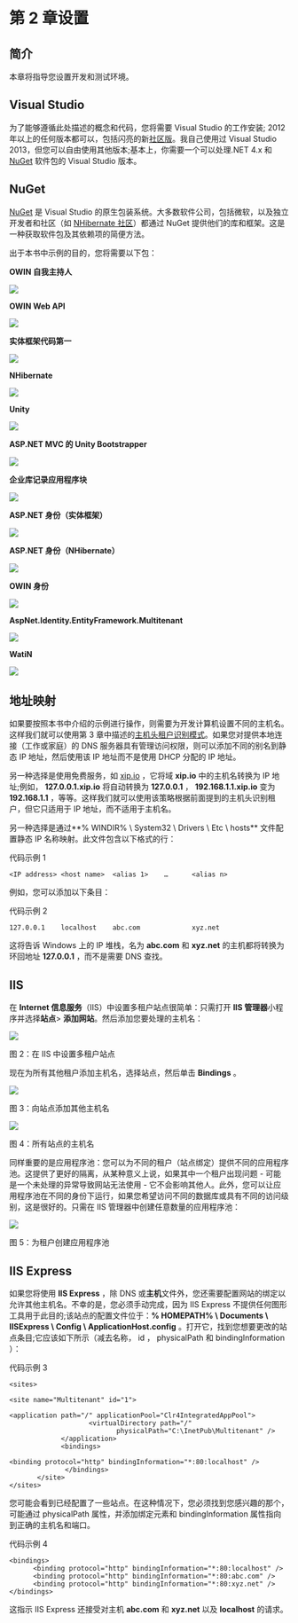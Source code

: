 # 第 2 章设置

## 简介

本章将指导您设置开发和测试环境。

## Visual Studio

为了能够遵循此处描述的概念和代码，您将需要 Visual Studio 的工作安装; 2012 年以上的任何版本都可以，包括闪亮的新[社区版](http://www.visualstudio.com/en-us/products/visual-studio-community-vs.aspx)。我自己使用过 Visual Studio 2013，但您可以自由使用其他版本;基本上，你需要一个可以处理.NET 4.x 和 [NuGet](http://www.nuget.org) 软件包的 Visual Studio 版本。

## NuGet

[NuGet](http://www.nuget.org) 是 Visual Studio 的原生包装系统。大多数软件公司，包括微软，以及独立开发者和社区（如 [NHibernate 社区](http://nhibernate.info/)）都通过 NuGet 提供他们的库和框架。这是一种获取软件包及其依赖项的简便方法。

出于本书中示例的目的，您将需要以下包：

**OWIN 自我主持人**

![](img/image002.png)

**OWIN Web API**

![](img/image003.jpg)

**实体框架代码第一**

![](img/image004.jpg)

**NHibernate**

![](img/image005.jpg)

**Unity**

![](img/image006.jpg)

**ASP.NET MVC 的 Unity Bootstrapper**

![](img/image007.png)

**企业库记录应用程序块**

![](img/image008.jpg)

**ASP.NET 身份（实体框架）**

![](img/image009.jpg)

**ASP.NET 身份（NHibernate）**

![](img/image010.jpg)

**OWIN 身份**

![](img/image011.png)

**AspNet.Identity.EntityFramework.Multitenant**

![](img/image012.jpg)

**WatiN**

![](img/image013.jpg)

## 地址映射

如果要按照本书中介绍的示例进行操作，则需要为开发计算机设置不同的主机名。这样我们就可以使用第 3 章中描述的[主机头租户识别模式](../Text/aspn-multiapp-3.html#_Host_Header_Strategy)。如果您对提供本地连接（工作或家庭）的 DNS 服务器具有管理访问权限，则可以添加不同的别名到静态 IP 地址，然后使用该 IP 地址而不是使用 DHCP 分配的 IP 地址。

另一种选择是使用免费服务，如 [xip.io](http://xip.io) ，它将域 **xip.io** 中的主机名转换为 IP 地址;例如， **127.0.0.1.xip.io** 将自动转换为 **127.0.0.1** ， **192.168.1.1.xip.io** 变为 **192.168.1.1** ，等等。这样我们就可以使用该策略根据前面提到的主机头识别租户，但它只适用于 IP 地址，而不适用于主机名。

另一种选择是通过**% WINDIR% \ System32 \ Drivers \ Etc \ hosts** 文件配置静态 IP 名称映射。此文件包含以下格式的行：

代码示例 1

```
<IP address> <host name>  <alias 1>    …      <alias n>

```

例如，您可以添加以下条目：

代码示例 2

```
127.0.0.1    localhost    abc.com             xyz.net

```

这将告诉 Windows 上的 IP 堆栈，名为 **abc.com** 和 **xyz.net** 的主机都将转换为环回地址 **127.0.0.1** ，而不是需要 DNS 查找。

## IIS

在 **Internet 信息服务**（IIS）中设置多租户站点很简单：只需打开 **IIS 管理器**小程序并选择**站点**&gt; **添加网站**。然后添加您要处理的主机名：

![](img/image014.jpg)

图 2：在 IIS 中设置多租户站点

现在为所有其他租户添加主机名，选择站点，然后单击 **Bindings** 。

![](img/image015.jpg)

图 3：向站点添加其他主机名

![](img/image016.jpg)

图 4：所有站点的主机名

同样重要的是应用程序池：您可以为不同的租户（站点绑定）提供不同的应用程序池。这提供了更好的隔离，从某种意义上说，如果其中一个租户出现问题 - 可能是一个未处理的异常导致网站无法使用 - 它不会影响其他人。此外，您可以让应用程序池在不同的身份下运行，如果您希望访问不同的数据库或具有不同的访问级别，这是很好的。只需在 IIS 管理器中创建任意数量的应用程序池：

![](img/image017.jpg)

图 5：为租户创建应用程序池

## IIS Express

如果您将使用 **IIS Express** ，除 DNS 或**主机**文件外，您还需要配置网站的绑定以允许其他主机名。不幸的是，您必须手动完成，因为 IIS Express 不提供任何图形工具用于此目的;该站点的配置文件位于：**% HOMEPATH% \ Documents \ IISExpress \ Config \ ApplicationHost.config** 。打开它，找到您想要更改的站点条目;它应该如下所示（减去名称， id ， physicalPath 和 bindingInformation ）：

代码示例 3

```
<sites>
       <site name="Multitenant" id="1">                                 
              <application path="/" applicationPool="Clr4IntegratedAppPool">                         <virtualDirectory path="/" 
                           physicalPath="C:\InetPub\Multitenant" />
             </application>
             <bindings>
                    <binding protocol="http" bindingInformation="*:80:localhost" />
              </bindings>
       </site>
</sites>

```

您可能会看到已经配置了一些站点。在这种情况下，您必须找到您感兴趣的那个，可能通过 physicalPath 属性，并添加绑定元素和 bindingInformation 属性指向到正确的主机名和端口。

代码示例 4

```
<bindings>
      <binding protocol="http" bindingInformation="*:80:localhost" />
      <binding protocol="http" bindingInformation="*:80:abc.com" />
      <binding protocol="http" bindingInformation="*:80:xyz.net" />
</bindings>

```

这指示 IIS Express 还接受对主机 **abc.com** 和 **xyz.net** 以及 **localhost** 的请求。